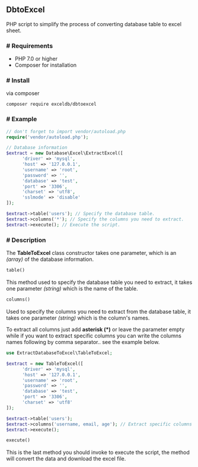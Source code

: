 ## DbtoExcel
PHP script to simplify the process of converting database table to excel sheet.

### # Requirements
* PHP 7.0 or higher
* Composer for installation

### # Install
via composer
```
composer require exceldb/dbtoexcel
```

### # Example
``` php
// don't forget to import vendor/autoload.php
require('vendor/autoload.php');

// Database information
$extract = new Database\Excel\ExtractExcel([
      'driver' => 'mysql',
      'host' => '127.0.0.1',
      'username' => 'root',
      'password' => '',
      'database' => 'test',
      'port' => '3306',
      'charset' => 'utf8',
      'sslmode' => 'disable'
]);

$extract->table('users'); // Specify the database table.
$extract->columns('*'); // Specify the columns you need to extract.
$extract->execute(); // Execute the script.
```

### # Description

The **TableToExcel** class constructor takes one parameter, which is an *(array)* of the database information.

`table()`<br/><br/>
This method used to specify the database table you need to extract, it takes one parameter *(string)* which is the name of the table.

`columns()`<br/><br/>
Used to specify the columns you need to extract from the database table, it takes one parameter *(string)* which is the column's names.

To extract all columns just add __asterisk (*)__ or leave the parameter empty while if you want to extract specific columns you can write the columns names following by comma separator.. see the example below.

``` php
use ExtractDatabaseToExcel\TableToExcel;

$extract = new TableToExcel([
      'driver' => 'mysql',
      'host' => '127.0.0.1',
      'username' => 'root',
      'password' => '',
      'database' => 'test',
      'port' => '3306',
      'charset' => 'utf8'
]);

$extract->table('users');
$extract->columns('username, email, age'); // Extract specific columns
$extract->execute();
```

`execute()`<br/><br/>
This is the last method you should invoke to execute the script, the method will convert the data and download the excel file.
